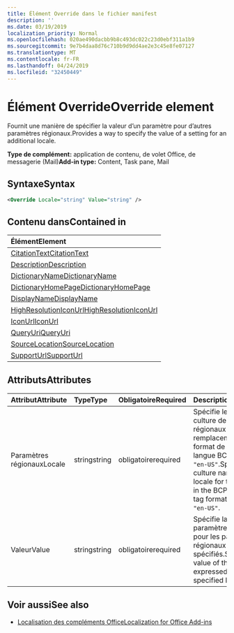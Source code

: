 ```yaml
---
title: Élément Override dans le fichier manifest
description: ''
ms.date: 03/19/2019
localization_priority: Normal
ms.openlocfilehash: 020ae490dacbb9b8c493dc022c23d0ebf311a1b9
ms.sourcegitcommit: 9e7b4daa8d76c710b9d9dd4ae2e3c45e8fe07127
ms.translationtype: MT
ms.contentlocale: fr-FR
ms.lasthandoff: 04/24/2019
ms.locfileid: "32450449"
---
```

# <a name="override-element"></a><span data-ttu-id="8af79-102">Élément Override</span><span class="sxs-lookup"><span data-stu-id="8af79-102">Override element</span></span>

<span data-ttu-id="8af79-103">Fournit une manière de spécifier la valeur d’un paramètre pour d’autres paramètres régionaux.</span><span class="sxs-lookup"><span data-stu-id="8af79-103">Provides a way to specify the value of a setting for an additional locale.</span></span>

<span data-ttu-id="8af79-104">**Type de complément:** application de contenu, de volet Office, de messagerie (Mail)</span><span class="sxs-lookup"><span data-stu-id="8af79-104">**Add-in type:** Content, Task pane, Mail</span></span>

## <a name="syntax"></a><span data-ttu-id="8af79-105">Syntaxe</span><span class="sxs-lookup"><span data-stu-id="8af79-105">Syntax</span></span>

```XML
<Override Locale="string" Value="string" />
```

## <a name="contained-in"></a><span data-ttu-id="8af79-106">Contenu dans</span><span class="sxs-lookup"><span data-stu-id="8af79-106">Contained in</span></span>

|<span data-ttu-id="8af79-107">**Élément**</span><span class="sxs-lookup"><span data-stu-id="8af79-107">**Element**</span></span>|
|:-----|
|[<span data-ttu-id="8af79-108">CitationText</span><span class="sxs-lookup"><span data-stu-id="8af79-108">CitationText</span></span>](citationtext.md)|
|[<span data-ttu-id="8af79-109">Description</span><span class="sxs-lookup"><span data-stu-id="8af79-109">Description</span></span>](description.md)|
|[<span data-ttu-id="8af79-110">DictionaryName</span><span class="sxs-lookup"><span data-stu-id="8af79-110">DictionaryName</span></span>](dictionaryname.md)|
|[<span data-ttu-id="8af79-111">DictionaryHomePage</span><span class="sxs-lookup"><span data-stu-id="8af79-111">DictionaryHomePage</span></span>](dictionaryhomepage.md)|
|[<span data-ttu-id="8af79-112">DisplayName</span><span class="sxs-lookup"><span data-stu-id="8af79-112">DisplayName</span></span>](displayname.md)|
|[<span data-ttu-id="8af79-113">HighResolutionIconUrl</span><span class="sxs-lookup"><span data-stu-id="8af79-113">HighResolutionIconUrl</span></span>](highresolutioniconurl.md)|
|[<span data-ttu-id="8af79-114">IconUrl</span><span class="sxs-lookup"><span data-stu-id="8af79-114">IconUrl</span></span>](iconurl.md)|
|[<span data-ttu-id="8af79-115">QueryUri</span><span class="sxs-lookup"><span data-stu-id="8af79-115">QueryUri</span></span>](queryuri.md)|
|[<span data-ttu-id="8af79-116">SourceLocation</span><span class="sxs-lookup"><span data-stu-id="8af79-116">SourceLocation</span></span>](sourcelocation.md)|
|[<span data-ttu-id="8af79-117">SupportUrl</span><span class="sxs-lookup"><span data-stu-id="8af79-117">SupportUrl</span></span>](supporturl.md)|

## <a name="attributes"></a><span data-ttu-id="8af79-118">Attributs</span><span class="sxs-lookup"><span data-stu-id="8af79-118">Attributes</span></span>

|<span data-ttu-id="8af79-119">**Attribut**</span><span class="sxs-lookup"><span data-stu-id="8af79-119">**Attribute**</span></span>|<span data-ttu-id="8af79-120">**Type**</span><span class="sxs-lookup"><span data-stu-id="8af79-120">**Type**</span></span>|<span data-ttu-id="8af79-121">**Obligatoire**</span><span class="sxs-lookup"><span data-stu-id="8af79-121">**Required**</span></span>|<span data-ttu-id="8af79-122">**Description**</span><span class="sxs-lookup"><span data-stu-id="8af79-122">**Description**</span></span>|
|:-----|:-----|:-----|:-----|
|<span data-ttu-id="8af79-123">Paramètres régionaux</span><span class="sxs-lookup"><span data-stu-id="8af79-123">Locale</span></span>|<span data-ttu-id="8af79-124">string</span><span class="sxs-lookup"><span data-stu-id="8af79-124">string</span></span>|<span data-ttu-id="8af79-125">obligatoire</span><span class="sxs-lookup"><span data-stu-id="8af79-125">required</span></span>|<span data-ttu-id="8af79-126">Spécifie le nom de culture des paramètres régionaux pour ce remplacement au format de balise de langue BCP 47, comme `"en-US"`.</span><span class="sxs-lookup"><span data-stu-id="8af79-126">Specifies the culture name of the locale for this override in the BCP 47 language tag format, such as  `"en-US"`.</span></span>|
|<span data-ttu-id="8af79-127">Valeur</span><span class="sxs-lookup"><span data-stu-id="8af79-127">Value</span></span>|<span data-ttu-id="8af79-128">string</span><span class="sxs-lookup"><span data-stu-id="8af79-128">string</span></span>|<span data-ttu-id="8af79-129">obligatoire</span><span class="sxs-lookup"><span data-stu-id="8af79-129">required</span></span>|<span data-ttu-id="8af79-130">Spécifie la valeur du paramètre exprimée pour les paramètres régionaux spécifiés.</span><span class="sxs-lookup"><span data-stu-id="8af79-130">Specifies value of the setting expressed for the specified locale.</span></span>|

## <a name="see-also"></a><span data-ttu-id="8af79-131">Voir aussi</span><span class="sxs-lookup"><span data-stu-id="8af79-131">See also</span></span>

- [<span data-ttu-id="8af79-132">Localisation des compléments Office</span><span class="sxs-lookup"><span data-stu-id="8af79-132">Localization for Office Add-ins</span></span>](/office/dev/add-ins/develop/localization)
    
